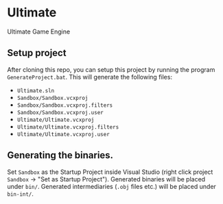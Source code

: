 # Ultimate
Ultimate Game Engine

## Setup project
After cloning this repo, you can setup this project by running the program `GenerateProject.bat`. This will generate the following files:
- `Ultimate.sln`
- `Sandbox/Sandbox.vcxproj`
- `Sandbox/Sandbox.vcxproj.filters`
- `Sandbox/Sandbox.vcxproj.user`
- `Ultimate/Ultimate.vcxproj`
- `Ultimate/Ultimate.vcxproj.filters`
- `Ultimate/Ultimate.vcxproj.user`

## Generating the binaries.
Set `Sandbox` as the Startup Project inside Visual Studio (right click project `Sandbox` -> "Set as Startup Project").
Generated binaries will be placed under `bin/`.
Generated intermediaries (`.obj` files etc.) will be placed under `bin-int/`.
